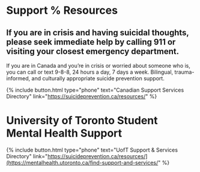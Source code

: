 # Support % Resources

## If you are in crisis and having suicidal thoughts, please seek immediate help by calling 911 or visiting your closest emergency department. 

If you are in Canada and you’re in crisis or worried about someone who is, you can call or text 9-8-8, 24 hours a day, 7 days a week. Bilingual, trauma-informed, and culturally appropriate suicide prevention support.

{%
  include button.html
  type="phone"
  text="Canadian Support Services Directory"
  link="https://suicideprevention.ca/resources/"
%}

# University of Toronto Student Mental Health Support

{%
  include button.html
  type="phone"
  text="UofT Support & Services Directory"
  link="https://suicideprevention.ca/resources/](https://mentalhealth.utoronto.ca/find-support-and-services/"
%}

